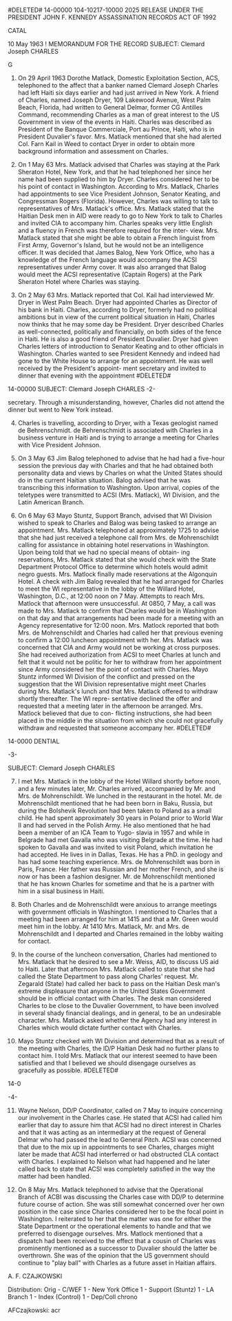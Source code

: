 #DELETED#
14-00000
104-10217-10000
2025 RELEASE UNDER THE PRESIDENT JOHN F. KENNEDY ASSASSINATION RECORDS ACT OF 1992

CATAL

10 May 1963
!
MEMORANDUM FOR THE RECORD
SUBJECT: Clemard Joseph CHARLES

G
1. On 29 April 1963 Dorothe Matlack, Domestic Exploitation
Section, ACS, telephoned to the affect that a banker named Clemard
Joseph Charles had left Haiti six days earlier and had just arrived
in New York. A friend of Charles, named Joseph Dryer, 109 Lakewood
Avenue, West Palm Beach, Florida, had written to General Delmar,
former CG Antilles Command, recommending Charles as a man of great
interest to the US Government in view of the events in Haiti. Charles
was described as President of the Banque Commerciale, Port au Prince,
Haiti, who is in President Duvalier's favor. Mrs. Matlack mentioned
that she had alerted Col. Farn Kail in Weed to contact Dryer in
order to obtain more background information and assessment on
Charles.

2. On 1 May 63 Mrs. Matlack advised that Charles was staying at
the Park Sheraton Hotel, New York, and that he had telephoned her
since her name had been supplied to him by Dryer. Charles considered
her to be his point of contact in Washington. According to Mrs. Matlack,
Charles had appointments to see Vice President Johnson, Senator Keating,
and Congressman Rogers (Florida). However, Charles was willing to talk
to representatives of Mrs. Matlack's office. Mrs. Matlack stated that
the Haitian Desk men in AID were ready to go to New York to talk to
Charles and invited CIA to accompany him. Charles speaks very little
English and a fluency in French was therefore required for the inter-
view. Mrs. Matlack stated that she might be able to obtain a French
linguist from First Army, Governor's Island, but he would not be an
intelligence officer. It was decided that James Balog, New York
Office, who has a knowledge of the French language would accompany
the ACSI representatives under Army cover. It was also arranged that
Balog would meet the ACSI representative (Captain Rogers) at the Park
Sheraton Hotel where Charles was staying.

3. On 2 May 63 Mrs. Matlack reported that Col. Kail had interviewed
Mr. Dryer in West Palm Beach. Dryer had appointed Charles as Director
of his bank in Haiti. Charles, according to Dryer, formerly had no
political ambitions but in view of the current political situation in
Haiti, Charles now thinks that he may some day be President. Dryer
described Charles as well-connected, politically and financially, on
both sides of the fence in Haiti. He is also a good friend of President
Duvalier. Dryer had given Charles letters of introduction to Senator
Keating and to other officials in Washington. Charles wanted to see
President Kennedy and indeed had gone to the White House to arrange
for an appointment. He was well received by the President's appoint-
ment secretary and invited to dinner that evening with the appointment
#DELETED#

14-00000
SUBJECT: Clemard Joseph CHARLES	-2-

secretary. Through a misunderstanding, however, Charles did not
attend the dinner but went to New York instead.

4. Charles is travelling, according to Dryer, with a Texas
geologist named de Behrenschmidt. de Behrenschmidt is associated
with Charles in a business venture in Haiti and is trying to arrange
a meeting for Charles with Vice President Johnson.

5. On 3 May 63 Jim Balog telephoned to advise that he had had a
five-hour session the previous day with Charles and that he had
obtained both personality data and views by Charles on what the
United States should do in the current Haitian situation. Balog
advised that he was transcribing this information to Washington.
Upon arrival, copies of the teletypes were transmitted to ACSI
(Mrs. Matlack), WI Division, and the Latin American Branch.

6. On 6 May 63 Mayo Stuntz, Support Branch, advised that WI
Division wished to speak to Charles and Balog was being tasked to arrange
an appointment. Mrs. Matlack telephoned at approximately 1725 to
advise that she had just received a telephone call from Mrs. de
Mohrenschildt calling for assistance in obtaining hotel reservations in
Washington. Upon being told that we had no special means of obtain-
ing reservations, Mrs. Matlack stated that she would check with the
State Department Protocol Office to determine which hotels would
admit negro guests. Mrs. Matlock finally made reservations at the
Algonquin Hotel. A check with Jim Balog revealed that he had arranged
for Charles to meet the WI representative in the lobby of the Willard
Hotel, Washington, D.C., at 12:00 noon on 7 May. Attempts to reach
Mrs. Matlock that afternoon were unsuccessful. At 0850, 7 May, a
call was made to Mrs. Matlack to confirm that Charles would be in
Washington on that day and that arrangements had been made for a
meeting with an Agency representative for 12:00 noon. Mrs. Matlock
reported that both Mrs. de Mohrenschildt and Charles had called her
that previous evening to confirm a 12:00 luncheon appointment with
her. Mrs. Matlack was concerned that CIA and Army would not be
working at cross purposes. She had received authorization from
ACSI to meet Charles at lunch and felt that it would not be politic
for her to withdraw from her appointment since Army considered her
the point of contact with Charles. Mayo Stuntz informed WI Division
of the conflict and pressed on the suggestion that the WI Division
representative might meet Charles during Mrs. Matlack's lunch and that
Mrs. Matlack offered to withdraw shortly thereafter. The WI repre-
sentative declined the offer and requested that a meeting later in
the afternoon be arranged. Mrs. Matlock believed that due to con-
flicting instructions, she had been placed in the middle in the
situation from which she could not gracefully withdraw and requested
that someone accompany her.
#DELETED#

14-0000
DENTIAL

-3-

SUBJECT: Clemard Joseph CHARLES

7. I met Mrs. Matlack in the lobby of the Hotel Willard shortly
before noon, and a few minutes later, Mr. Charles arrived, accompanied
by Mr. and Mrs. de Mohrenschildt. We lunched in the restaurant in
the hotel. Mr. de Mohrenschildt mentioned that he had been born in
Baku, Russia, but during the Bolshevik Revolution had been taken to
Poland as a small child. He had spent approximately 30 years in
Poland prior to World War II and had served in the Polish Army.
He also mentioned that he had been a member of an ICA Team to Yugo-
slavia in 1957 and while in Belgrade had met Gavalla who was visiting
Belgrade at the time. He had spoken to Gavalla and was invited to
visit Poland, which invitation he had accepted. He lives in in Dallas,
Texas. He has a PhD. in geology and has had some teaching experience.
Mrs. de Mohrenschildt was born in Paris, France. Her father was
Russian and her mother French, and she is now or has been a fashion
designer. Mr. de Mohrenschildt mentioned that he has known Charles
for sometime and that he is a partner with him in a sisal business
in Haiti.

8. Both Charles and de Mohrenschildt were anxious to arrange
meetings with government officials in Washington. I mentioned to
Charles that a meeting had been arranged for him at 1415 and that a
Mr. Green would meet him in the lobby. At 1410 Mrs. Matlack, Mr. and
Mrs. de Mohrenschildt and I departed and Charles remained in the
lobby waiting for contact.

9. In the course of the luncheon conversation, Charles had
mentioned to Mrs. Matlack that he desired to see a Mr. Weiss, AID, to
discuss US aid to Haiti. Later that afternoon Mrs. Matlack called to
state that she had called the State Department to pass along Charles'
request. Mr. Zegarald (State) had called her back to pass on the
Haitian Desk man's extreme displeasure that anyone in the United States
Government should be in official contact with Charles. The desk man
considered Charles to be close to the Duvalier Government, to have
been involved in several shady financial dealings, and in general, to
be an undesirable character. Mrs. Matlack asked whether the Agency
had any interest in Charles which would dictate further contact with
Charles.

10. Mayo Stuntz checked with WI Division and determined that as
a result of the meeting with Charles, the ID/P Haitian Desk had no
further plans to contact him. I told Mrs. Matlack that our interest
seemed to have been satisfied and that I believed we should disengage
ourselves as gracefully as possible.
#DELETED#

14-0

-4-

11. Wayne Nelson, DD/P Coordinator, called on 7 May to inquire
concerning our involvement in the Charles case. He stated that ACSI
had called him earlier that day to assure him that ACSI had no direct
interest in Charles and that it was acting as an intermediary at the
request of General Delmar who had passed the lead to General Pitch.
ACSI was concerned that due to the mix up in appointments to see
Charles, charges might later be made that ACSI had interferred or
had obstructed CLA contact with Charles. I explained to Nelson what
had happened and he later called back to state that ACSI was completely
satisfied in the way the matter had been handled.

12. On 8 May Mrs. Matlack telephoned to advise that the Operational
Branch of ACBI was discussing the Charles case with DD/P to determine
future course of action. She was still somewhat concerned over her own
position in the case since Charles considered her to be the focal point
in Washington. I reiterated to her that the matter was one for either
the State Department or the operational elements to handle and that
we preferred to disengage ourselves. Mrs. Matlock mentioned that a
dispatch had been received to the effect that a cousin of Charles was
prominently mentioned as a successor to Duvalier should the latter
be overthrown. She was of the opinion that the US government should
continue to "play ball" with Charles as a future asset in Haitian
affairs.

A. F. CZAJKOWSKI

Distribution:
Orig - C/WEF
1 - New York Office
1 - Support (Stuntz)
1 - LA Branch
1 - Index (Control)
1 - Dep/Coll chrono

AFCzajkowski: acr
